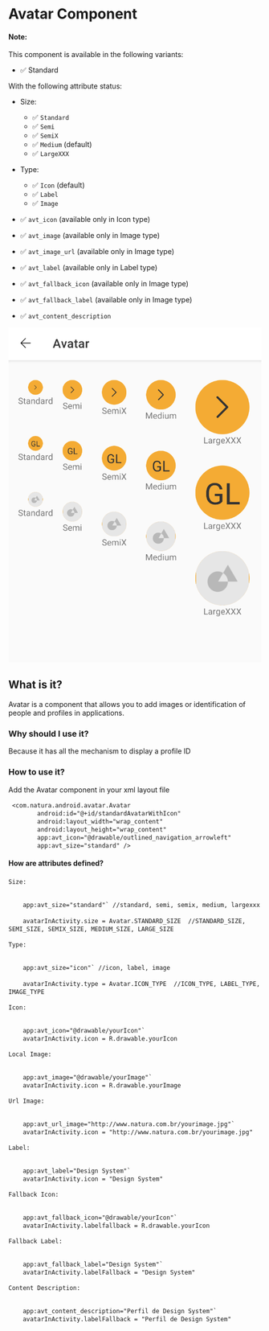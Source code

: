 # Avatar Component

#### Note:

This component is available in the following variants:

* ✅ Standard

With the following attribute status:

* Size:
    * ✅ `Standard`
    * ✅ `Semi`
    * ✅ `SemiX`
    * ✅ `Medium` (default)
    * ✅ `LargeXXX`

* Type:
    * ✅ `Icon` (default)
    * ✅ `Label`
    * ✅ `Image`

* ✅ `avt_icon` (available only in Icon type)
* ✅ `avt_image` (available only in Image type)
* ✅ `avt_image_url` (available only in Image type)
* ✅ `avt_label` (available only in Label type)
* ✅ `avt_fallback_icon` (available only in Image type)
* ✅ `avt_fallback_label` (available only in Image type)
* ✅ `avt_content_description`



![Avatar](avatar.png)

## What is it?

Avatar is a component that allows you to add images or identification of people and profiles in
applications.

### Why should I use it?

Because it has all the mechanism to display a profile ID

### How to use it?

Add the Avatar component in your xml layout file

```android
 <com.natura.android.avatar.Avatar
        android:id="@+id/standardAvatarWithIcon"
        android:layout_width="wrap_content"
        android:layout_height="wrap_content"
        app:avt_icon="@drawable/outlined_navigation_arrowleft"
        app:avt_size="standard" />
```

#### How are attributes defined?

`Size:`

```android
    
    app:avt_size="standard"` //standard, semi, semix, medium, largexxx
    
    avatarInActivity.size = Avatar.STANDARD_SIZE  //STANDARD_SIZE, SEMI_SIZE, SEMIX_SIZE, MEDIUM_SIZE, LARGE_SIZE

```

`Type:`

```android
    
    app:avt_size="icon"` //icon, label, image
    
    avatarInActivity.type = Avatar.ICON_TYPE  //ICON_TYPE, LABEL_TYPE, IMAGE_TYPE

````

`Icon:`

```android
    
    app:avt_icon="@drawable/yourIcon"`
    avatarInActivity.icon = R.drawable.yourIcon

```

`Local Image:`

```android
    
    app:avt_image="@drawable/yourImage"`
    avatarInActivity.icon = R.drawable.yourImage

```

`Url Image:`

```android
    
    app:avt_url_image="http://www.natura.com.br/yourimage.jpg"`
    avatarInActivity.icon = "http://www.natura.com.br/yourimage.jpg"

```

`Label:`

```android
    
    app:avt_label="Design System"`
    avatarInActivity.icon = "Design System"

```

`Fallback Icon:`

```android
    
    app:avt_fallback_icon="@drawable/yourIcon"`
    avatarInActivity.labelfallback = R.drawable.yourIcon

```

`Fallback Label:`

```android
    
    app:avt_fallback_label="Design System"`
    avatarInActivity.labelFallback = "Design System"

```

`Content Description:`

```android
    
    app:avt_content_description="Perfil de Design System"`
    avatarInActivity.labelFallback = "Perfil de Design System"

```



  

